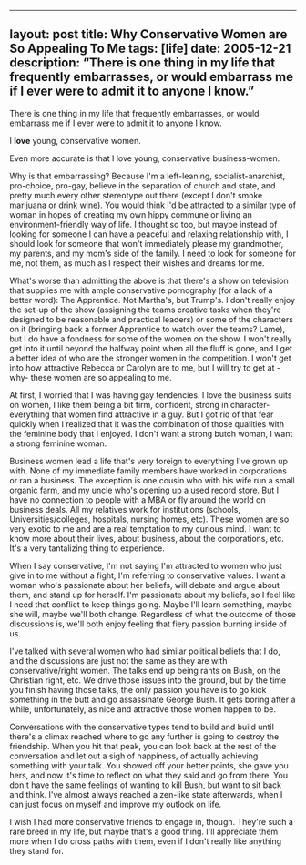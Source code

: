 


---
layout: post
title:  Why Conservative Women are So Appealing To Me
tags: [life]
date: 2005-12-21 
description: “There is one thing in my life that frequently embarrasses, or would embarrass me if I ever were to admit it to anyone I know.”
--- 

There is one thing in my life that frequently embarrasses, or would embarrass me if I ever were to admit it to anyone I know.

I **love** young, conservative women.

Even more accurate is that I love young, conservative business-women.

Why is that embarrassing? Because I'm a left-leaning, socialist-anarchist, pro-choice, pro-gay, believe in the separation of church and state, and pretty much every other stereotype out there (except I don't smoke marijuana or drink wine). You would think I'd be attracted to a similar type of woman in hopes of creating my own hippy commune or living an environment-friendly way of life. I thought so too, but maybe instead of looking for someone I can have a peaceful and relaxing relationship with, I should look for someone that won't immediately please my grandmother, my parents, and my mom's side of the family. I need to look for someone for me, not them, as much as I respect their wishes and dreams for me.

What's worse than admitting the above is that there's a show on television that supplies me with ample conservative pornography (for a lack of a better word): The Apprentice. Not Martha's, but Trump's. I don't really enjoy the set-up of the show (assigning the teams creative tasks when they're designed to be reasonable and practical leaders) or some of the characters on it (bringing back a former Apprentice to watch over the teams? Lame), but I do have a fondness for some of the women on the show. I won't really get into it until beyond the halfway point when all the fluff is gone, and I get a better idea of who are the stronger women in the competition. I won't get into how attractive Rebecca or Carolyn are to me, but I will try to get at -why- these women are so appealing to me.

At first, I worried that I was having gay tendencies. I love the business suits on women, I like them being a bit firm, confident, strong in character- everything that women find attractive in a guy. But I got rid of that fear quickly when I realized that it was the combination of those qualities with the feminine body that I enjoyed. I don't want a strong butch woman, I want a strong feminine woman.

Business women lead a life that's very foreign to everything I've grown up with. None of my immediate family members have worked in corporations or ran a business. The exception is one cousin who with his wife run a small organic farm, and my uncle who's opening up a used record store. But I have no connection to people with a MBA or fly around the world on business deals. All my relatives work for institutions (schools, Universities/colleges, hospitals, nursing homes, etc). These women are so very exotic to me and are a real temptation to my curious mind. I want to know more about their lives, about business, about the corporations, etc. It's a very tantalizing thing to experience.

When I say conservative, I'm not saying I'm attracted to women who just give in to me without a fight, I'm referring to conservative values. I want a woman who's passionate about her beliefs, will debate and argue about them, and stand up for herself. I'm passionate about my beliefs, so I feel like I need that conflict to keep things going. Maybe I'll learn something, maybe she will, maybe we'll both change. Regardless of what the outcome of those discussions is, we'll both enjoy feeling that fiery passion burning inside of us.

I've talked with several women who had similar political beliefs that I do, and the discussions are just not the same as they are with conservative/right women. The talks end up being rants on Bush, on the Christian right, etc. We drive those issues into the ground, but by the time you finish having those talks, the only passion you have is to go kick something in the butt and go assassinate George Bush. It gets boring after a while, unfortunately, as nice and attractive those women happen to be.

Conversations with the conservative types tend to build and build until there's a climax reached where to go any further is going to destroy the friendship. When you hit that peak, you can look back at the rest of the conversation and let out a sigh of happiness, of actually achieving something with your talk. You showed off your better points, she gave you hers, and now it's time to reflect on what they said and go from there. You don't have the same feelings of wanting to kill Bush, but want to sit back and think. I've almost always reached a zen-like state afterwards, when I can just focus on myself and improve my outlook on life.

I wish I had more conservative friends to engage in, though. They're such a rare breed in my life, but maybe that's a good thing. I'll appreciate them more when I do cross paths with them, even if I don't really like anything they stand for.